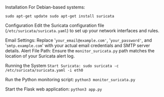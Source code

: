 Installation
 For Debian-based systems:

`sudo apt-get update
sudo apt-get install suricata`

Configuration
Edit the Suricata configuration file (`/etc/suricata/suricata.yaml`) to set up your network interfaces and rules.

Email Settings: Replace '`your_email@example.com'`, '`your_password'`, and '`smtp.example.com`' with your actual email credentials and SMTP server details.
Alert File Path: Ensure the `monitor_suricata.py` path matches the location of your Suricata alert log.

Running the System
`Start Suricata:
sudo suricata -c /etc/suricata/suricata.yaml -i eth0`

Run the Python monitoring script:
`python3 monitor_suricata.py`

Start the Flask web application:
`python3 app.py`
